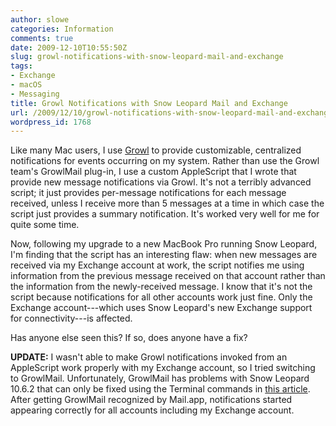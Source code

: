 ```yaml
---
author: slowe
categories: Information
comments: true
date: 2009-12-10T10:55:50Z
slug: growl-notifications-with-snow-leopard-mail-and-exchange
tags:
- Exchange
- macOS
- Messaging
title: Growl Notifications with Snow Leopard Mail and Exchange
url: /2009/12/10/growl-notifications-with-snow-leopard-mail-and-exchange/
wordpress_id: 1768
---
```


Like many Mac users, I use [Growl](http://growl.info/) to provide customizable, centralized notifications for events occurring on my system. Rather than use the Growl team's GrowlMail plug-in, I use a custom AppleScript that I wrote that provide new message notifications via Growl. It's not a terribly advanced script; it just provides per-message notifications for each message received, unless I receive more than 5 messages at a time in which case the script just provides a summary notification. It's worked very well for me for quite some time.

Now, following my upgrade to a new MacBook Pro running Snow Leopard, I'm finding that the script has an interesting flaw: when new messages are received via my Exchange account at work, the script notifies me using information from the previous message received on that account rather than the information from the newly-received message. I know that it's not the script because notifications for all other accounts work just fine. Only the Exchange account---which uses Snow Leopard's new Exchange support for connectivity---is affected.

Has anyone else seen this? If so, does anyone have a fix?

**UPDATE:** I wasn't able to make Growl notifications invoked from an AppleScript work properly with my Exchange account, so I tried switching to GrowlMail. Unfortunately, GrowlMail has problems with Snow Leopard 10.6.2 that can only be fixed using the Terminal commands in [this article](http://langui.sh/2009/11/09/fixing-growlmail-letterbox-for-mail-4-2/). After getting GrowlMail recognized by Mail.app, notifications started appearing correctly for all accounts including my Exchange account.
